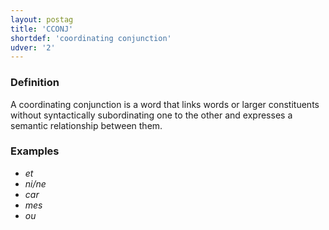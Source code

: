 ```yaml
---
layout: postag
title: 'CCONJ'
shortdef: 'coordinating conjunction'
udver: '2'
---
```


### Definition
A coordinating conjunction is a word that links words or larger constituents without syntactically subordinating one to the other and expresses a semantic relationship between them.

### Examples

- _et_
- _ni/ne_
- _car_
- _mes_
- _ou_
<!-- Interlanguage links updated Út zář 29 20:31:27 CEST 2020 -->
